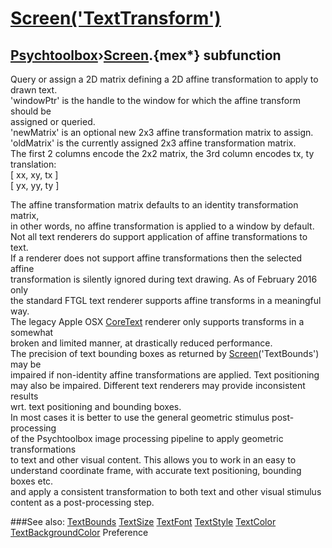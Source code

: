 # [Screen('TextTransform')](Screen-TextTransform) 
## [Psychtoolbox](Pyschtoolbox)&#8250;[Screen](Screen).{mex*} subfunction


Query or assign a 2D matrix defining a 2D affine transformation to apply to  
drawn text.  
'windowPtr' is the handle to the window for which the affine transform should be  
assigned or queried.  
'newMatrix' is an optional new 2x3 affine transformation matrix to assign.  
'oldMatrix' is the currently assigned 2x3 affine transformation matrix.  
The first 2 columns encode the 2x2 matrix, the 3rd column encodes tx, ty  
translation:  
[ xx, xy, tx ]  
[ yx, yy, ty ]  
  
The affine transformation matrix defaults to an identity transformation matrix,  
in other words, no affine transformation is applied to a window by default.  
Not all text renderers do support application of affine transformations to text.  
If a renderer does not support affine transformations then the selected affine  
transformation is silently ignored during text drawing. As of February 2016 only  
the standard FTGL text renderer supports affine transforms in a meaningful way.  
The legacy Apple OSX [CoreText](CoreText) renderer only supports transforms in a somewhat  
broken and limited manner, at drastically reduced performance.  
The precision of text bounding boxes as returned by [Screen](Screen)('TextBounds') may be  
impaired if non-identity affine transformations are applied. Text positioning  
may also be impaired. Different text renderers may provide inconsistent results  
wrt. text positioning and bounding boxes.  
In most cases it is better to use the general geometric stimulus post-processing  
of the Psychtoolbox image processing pipeline to apply geometric transformations  
to text and other visual content. This allows you to work in an easy to  
understand coordinate frame, with accurate text positioning, bounding boxes etc.  
and apply a consistent transformation to both text and other visual stimulus  
content as a post-processing step.  
  


###See also:
[TextBounds](Screen-TextBounds) [TextSize](Screen-TextSize) [TextFont](Screen-TextFont) [TextStyle](Screen-TextStyle) [TextColor](Screen-TextColor) [TextBackgroundColor](Screen-TextBackgroundColor) Preference
